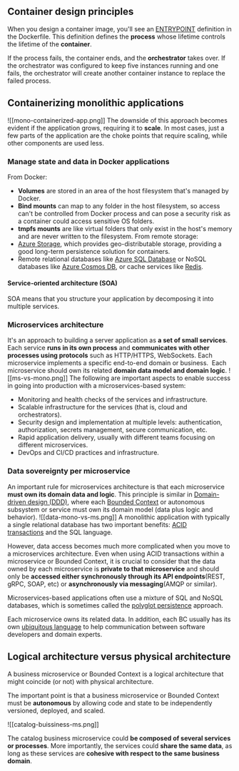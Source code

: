 ## Container design principles

When you design a container image, you'll see an [ENTRYPOINT](https://docs.docker.com/engine/reference/builder/#entrypoint) definition in the Dockerfile. This definition defines the **process** whose lifetime controls the lifetime of the **container**.

If the process fails, the container ends, and the **orchestrator** takes over. If the orchestrator was configured to keep five instances running and one fails, the orchestrator will create another container instance to replace the failed process.

## Containerizing monolithic applications
![[mono-containerized-app.png]]
The downside of this approach becomes evident if the application grows, requiring it to **scale**. In most cases, just a few parts of the application are the choke points that require scaling, while other components are used less.

### Manage state and data in Docker applications
From Docker:
- **Volumes** are stored in an area of the host filesystem that's managed by Docker.
- **Bind mounts** can map to any folder in the host filesystem, so access can't be controlled from Docker process and can pose a security risk as a container could access sensitive OS folders.
- **tmpfs mounts** are like virtual folders that only exist in the host's memory and are never written to the filesystem.
From remote storage:
-   [Azure Storage](https://azure.microsoft.com/documentation/services/storage/), which provides geo-distributable storage, providing a good long-term persistence solution for containers.
-   Remote relational databases like [Azure SQL Database](https://azure.microsoft.com/services/sql-database/) or NoSQL databases like [Azure Cosmos DB](https://learn.microsoft.com/en-us/azure/cosmos-db/introduction), or cache services like [Redis](https://redis.io/).

#### Service-oriented architecture (SOA)
SOA means that you structure your application by decomposing it into multiple services.

### Microservices architecture
It's an approach to building a server application as **a set of small services**.
Each service **runs in its own process** and **communicates with other processes using protocols** such as HTTP/HTTPS, WebSockets.
Each microservice implements a specific end-to-end domain or business.  Each microservice should own its related **domain data model and domain logic**.
![[ms-vs-mono.png]]
The following are important aspects to enable success in going into production with a microservices-based system:

- Monitoring and health checks of the services and infrastructure.
- Scalable infrastructure for the services (that is, cloud and orchestrators).
- Security design and implementation at multiple levels: authentication, authorization, secrets management, secure communication, etc.
- Rapid application delivery, usually with different teams focusing on different microservices.
- DevOps and CI/CD practices and infrastructure.

### Data sovereignty per microservice

An important rule for microservices architecture is that each microservice **must own its domain data and logic**. This principle is similar in [Domain-driven design (DDD)](https://en.wikipedia.org/wiki/Domain-driven_design), where each [Bounded Context](https://martinfowler.com/bliki/BoundedContext.html) or autonomous subsystem or service must own its domain model (data plus logic and behavior).
![[data-mono-vs-ms.png]]
A monolithic application with typically a single relational database has two important benefits: [ACID transactions](https://en.wikipedia.org/wiki/ACID) and the SQL language.

However, data access becomes much more complicated when you move to a microservices architecture. Even when using ACID transactions within a microservice or Bounded Context, it is crucial to consider that the data owned by each microservice is **private to that microservice** and should only be **accessed either synchronously through its API endpoints**(REST, gRPC, SOAP, etc) or **asynchronously via messaging**(AMQP or similar).

Microservices-based applications often use a mixture of SQL and NoSQL databases, which is sometimes called the [polyglot persistence](https://martinfowler.com/bliki/PolyglotPersistence.html) approach.

Each microservice owns its related data. In addition, each BC usually has its own [ubiquitous language](https://martinfowler.com/bliki/UbiquitousLanguage.html) to help communication between software developers and domain experts.

## Logical architecture versus physical architecture

A business microservice or Bounded Context is a logical architecture that might coincide (or not) with physical architecture. 

The important point is that a business microservice or Bounded Context must be **autonomous** by allowing code and state to be independently versioned, deployed, and scaled.

![[catalog-buissiness-ms.png]]

The catalog business microservice could **be composed of several services or processes**. More importantly, the services could **share the same data**, as long as these services are **cohesive with respect to the same business domain**.